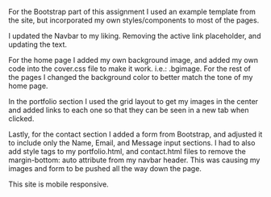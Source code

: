 For the Bootstrap part of this assignment I used an example template from the site, but incorporated my own styles/components to most of the pages.

I updated the Navbar to my liking. Removing the active link placeholder, and updating the text.

For the home page I added my own background image, and added my own code into the cover.css file to make it work. i.e.: .bgimage. For the rest of the pages I changed the background color to better match the tone of my home page.

In the portfolio section I used the grid layout to get my images in the center
and added links to each one so that they can be seen in a new tab when clicked.

Lastly, for the contact section I added a form from Bootstrap, and adjusted it to include only the Name, Email, and Message input sections. I had to also add style tags to my portfolio.html, and contact.html files to remove the margin-bottom: auto attribute from my navbar header. This was causing my images and form to be pushed all the way down the page. 

This site is mobile responsive.